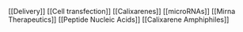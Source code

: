 [[Delivery]]
[[Cell transfection]]
[[Calixarenes]]
[[microRNAs]]
[[Mirna Therapeutics]]
[[Peptide Nucleic Acids]]
[[Calixarene Amphiphiles]]

